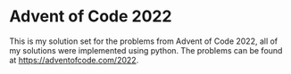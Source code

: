 # Advent of Code 2022
This is my solution set for the problems from Advent of Code 2022, all of my solutions were implemented using python. The problems can be found at https://adventofcode.com/2022.
